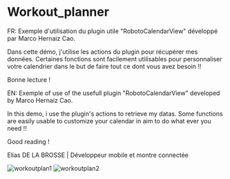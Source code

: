 # Workout_planner

FR:
Exemple d'utilisation du plugin utile "RobotoCalendarView" développé par Marco Hernaiz Cao.

Dans cette démo, j'utilise les actions du plugin pour récupérer mes données. Certaines fonctions sont facilement utilisables pour personnaliser votre calendrier dans le but de faire tout ce dont vous avez besoin !!

Bonne lecture !

EN:
Exemple of use of the usefull plugin "RobotoCalendarView" developed by Marco Hernaiz Cao.

In this demo, i use the plugin's actions to retrieve my datas. Some functions are easily usable to customize your calendar in aim to do what ever you need !!

Good reading !

Elias DE LA BROSSE | Développeur mobile et montre connectée


![workoutplan1](https://user-images.githubusercontent.com/30973868/73472841-ff3e2780-438b-11ea-8cca-5c199675e285.jpg)
![workoutplan2](https://user-images.githubusercontent.com/30973868/73472849-01a08180-438c-11ea-9f52-d916f02a2b5b.jpg)
